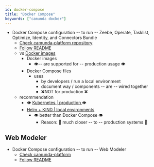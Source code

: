 ```yaml
---
id: docker-compose
title: "Docker Compose"
keywords: ["camunda docker"]
---
```


* Docker Compose configuration -- to run -- Zeebe, Operate, Tasklist, Optimize, Identity, and Connectors Bundle
  * [Check camunda-platform repository](https://github.com/camunda/camunda-platform/blob/main/docker-compose.yaml)
  * [Follow README](https://github.com/camunda/camunda-platform#using-docker-compose)
  * vs [Docker images](/self-managed/setup/deploy/other/docker.md)
    * Docker images
      * 👁️-- are supported for -- production usage 👁️
    * Docker Compose files
      * uses
        * by developers / run a local environment
        * document way / components -- are -- wired together
        * ❌NOT for production ❌
  * recommendation 
    * 👁️ [Kubernetes | production ](/self-managed/setup/install.md) 👁️
    * [Helm + KIND | local environments ](/self-managed/setup/deploy/local/local-kubernetes-cluster.md)
      * 👁️ better than Docker Compose 👁️
        * Reason: 🧠 much closer -- to -- production systems 🧠

## Web Modeler

* Docker Compose configuration -- to run -- Web Modeler
  * [Check camunda-platform](https://github.com/camunda/camunda-platform/blob/main/docker-compose-web-modeler.yaml)
  * [Follow README](https://github.com/camunda/camunda-platform#web-modeler-self-managed)
